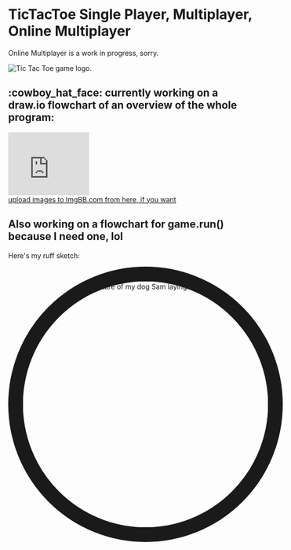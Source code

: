 
<style>
.gamerun_image {border-radius: 50%}
</style>

<h1>TicTacToe Single Player, Multiplayer, Online Multiplayer</h1>

<p>Online Multiplayer is a work in progress, sorry.</p>

<img src="https://i.ibb.co/qg0j9Rg/Tic-Tac-Toe.png" alt="Tic Tac Toe game logo.">

<h2>:cowboy_hat_face: currently working on a draw.io flowchart of an overview of the whole program:</h2>
<iframe src="https://onedrive.live.com/embed?cid=6837E37DC3AC03E1&resid=6837E37DC3AC03E1%21112&authkey=ADmGsBfbJR7pfys" width="165" height="128" frameborder="0" scrolling="no"></iframe>
<br /><a target='_blank' href='https://imgbb.com/'>upload images to ImgBB.com from here, if you want</a><br />

<!-- https://ibb.co/47xKfrD -->



<!-- <img src="https://i.ibb.co/vHjX40H/get-Player-Amount-jpeg.jpg" alt="get player amount function flow chart" border="5"> -->
<h2>Also working on a flowchart for game.run() because I need one, lol</h2>
<P>Here's my ruff sketch:</P>
<p align="center">
<img  class="gamerun_image" border="30" border= "border-radius: 10% / 50%;" src="https://i.ibb.co/MpHyJK3/Sam.jpg" alt="Picture of my dog Sam laying down"   width= 500 height=500>
</p>

